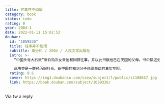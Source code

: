 ```yaml
---
title: 往事并不如烟
category: book
status: todo
rating: 0
year: 2004-1
date: 2022-01-11 15:02:53
douban:
  id: "1059336"
  title: 往事并不如烟
  subtitle: 章诒和 / 2004 / 人民文学出版社
  intro: >-
    “中国头号大右派”章伯钧次女章诒和回首往事，并以此书献给已在天国的父母。书中描述史良、储安平、张伯驹、聂绀弩、康同璧、罗隆基等的起落沉浮，由诸多片断入手，组成一个个悲壮的场景，仿佛是一幅壁画，浓彩重墨间呈现出历史的真、人生的幻……

    此书亦是一群经历旧社会、新中国的知识分子悲剧命运的真实写照。
  rating: 8.6
  cover: https://img1.doubanio.com/view/subject/l/public/s1108667.jpg
  link: https://book.douban.com/subject/1059336/
---
```


Via tw a reply 
